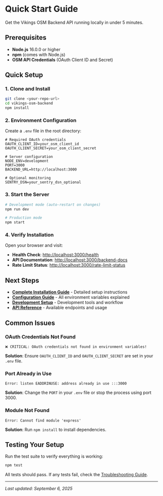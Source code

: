 # Quick Start Guide

Get the Vikings OSM Backend API running locally in under 5 minutes.

## Prerequisites

- **Node.js** 16.0.0 or higher
- **npm** (comes with Node.js)
- **OSM API Credentials** (OAuth Client ID and Secret)

## Quick Setup

### 1. Clone and Install

```bash
git clone <your-repo-url>
cd vikings-osm-backend
npm install
```

### 2. Environment Configuration

Create a `.env` file in the root directory:

```env
# Required OAuth credentials
OAUTH_CLIENT_ID=your_osm_client_id
OAUTH_CLIENT_SECRET=your_osm_client_secret

# Server configuration
NODE_ENV=development
PORT=3000
BACKEND_URL=http://localhost:3000

# Optional monitoring
SENTRY_DSN=your_sentry_dsn_optional
```

### 3. Start the Server

```bash
# Development mode (auto-restart on changes)
npm run dev

# Production mode
npm start
```

### 4. Verify Installation

Open your browser and visit:

- **Health Check**: [http://localhost:3000/health](http://localhost:3000/health)
- **API Documentation**: [http://localhost:3000/backend-docs](http://localhost:3000/backend-docs)
- **Rate Limit Status**: [http://localhost:3000/rate-limit-status](http://localhost:3000/rate-limit-status)

## Next Steps

- **[Complete Installation Guide](./installation.md)** - Detailed setup instructions
- **[Configuration Guide](./configuration.md)** - All environment variables explained
- **[Development Setup](./development.md)** - Development tools and workflow
- **[API Reference](../api/osm-proxy.md)** - Available endpoints and usage

## Common Issues

### OAuth Credentials Not Found
```
❌ CRITICAL: OAuth credentials not found in environment variables!
```
**Solution**: Ensure `OAUTH_CLIENT_ID` and `OAUTH_CLIENT_SECRET` are set in your `.env` file.

### Port Already in Use
```
Error: listen EADDRINUSE: address already in use :::3000
```
**Solution**: Change the `PORT` in your `.env` file or stop the process using port 3000.

### Module Not Found
```
Error: Cannot find module 'express'
```
**Solution**: Run `npm install` to install dependencies.

## Testing Your Setup

Run the test suite to verify everything is working:

```bash
npm test
```

All tests should pass. If any tests fail, check the [Troubleshooting Guide](../operations/troubleshooting.md).

---

*Last updated: September 6, 2025*